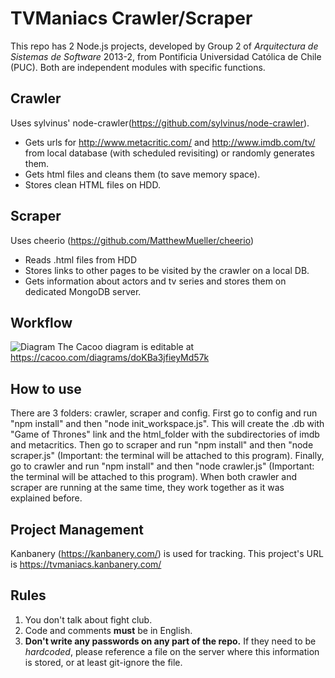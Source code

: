 TVManiacs Crawler/Scraper
=========================

This repo has 2 Node.js projects, developed by Group 2 of *Arquitectura de Sistemas de Software* 2013-2, from Pontificia Universidad Católica de Chile (PUC).
Both are independent modules with specific functions.

Crawler
-------
Uses sylvinus' node-crawler(https://github.com/sylvinus/node-crawler).

*	Gets urls for http://www.metacritic.com/ and http://www.imdb.com/tv/ from local database (with scheduled revisiting) or randomly generates them.
*	Gets html files and cleans them (to save memory space).
* Stores clean HTML files on HDD.

Scraper
-------
Uses cheerio (https://github.com/MatthewMueller/cheerio)

*	Reads .html files from HDD
*	Stores links to other pages to be visited by the crawler on a local DB.
*	Gets information about actors and tv series and stores them on dedicated MongoDB server.

Workflow
--------

![Diagram](https://raw.github.com/iufuenza/tvmaniacs_node/master/Blank.png)
The Cacoo diagram is editable at https://cacoo.com/diagrams/doKBa3jfieyMd57k

How to use
--------
There are 3 folders: crawler, scraper and config.
First go to config and run "npm install" and then "node init_workspace.js". This will create the .db with "Game of Thrones"
link and the html_folder with the subdirectories of imdb and metacritics.
Then go to scraper and run "npm install" and then "node scraper.js" (Important: the terminal will be attached to this program).
Finally, go to crawler and run "npm install" and then "node crawler.js" (Important: the terminal will be attached to this program).
When both crawler and scraper are running at the same time, they work together as it was explained before.

Project Management
------------------
Kanbanery (https://kanbanery.com/) is used for tracking. This project's URL is https://tvmaniacs.kanbanery.com/

Rules
--------------------
1.	You don't talk about fight club.
2.	Code and comments **must** be in English.
3.	**Don't write any passwords on any part of the repo.** If they need to be *hardcoded*, please reference a file on the server where this information is stored, or at least git-ignore the file.
